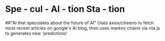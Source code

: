 # Spe - cul - AI - tion Sta - tion
##"AI that speculates about the future of AI"
Uses axios/cheerio to fetch most recent articles on google's AI blog, then uses markov chains via rita.js to generates new 'predictions'
